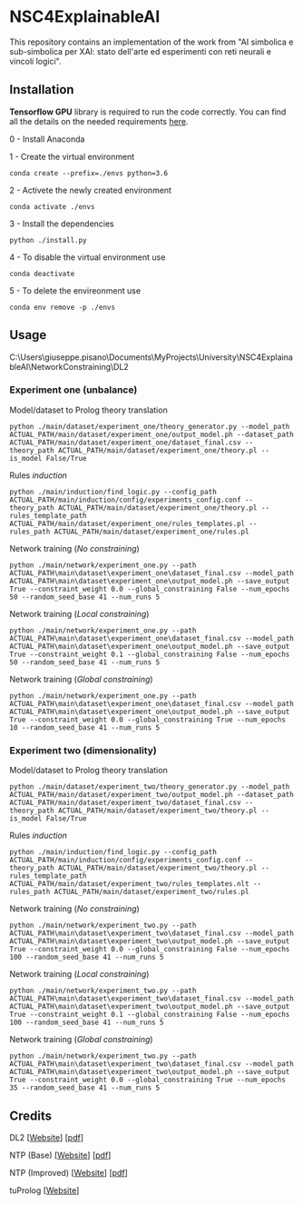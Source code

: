 # NSC4ExplainableAI

This repository contains an implementation of the work from "AI simbolica e sub-simbolica per XAI: stato dell'arte ed esperimenti con reti neurali e vincoli logici".

## Installation

**Tensorflow GPU** library is required to run the code correctly. You can find all the details on the needed requirements [here](https://www.tensorflow.org/install/gpu).

0 - Install Anaconda

1 - Create the virtual environment
    
    conda create --prefix=./envs python=3.6

2 - Activete the newly created environment
    
    conda activate ./envs

3 - Install the dependencies
    
    python ./install.py

4 - To disable the virtual environment use
    
    conda deactivate

5 - To delete the envireonment use

    conda env remove -p ./envs

## Usage

C:\Users\giuseppe.pisano\Documents\MyProjects\University\NSC4ExplainableAI\NetworkConstraining\DL2

### Experiment one (**unbalance**)

Model/dataset to Prolog theory translation

    python ./main/dataset/experiment_one/theory_generator.py --model_path ACTUAL_PATH/main/dataset/experiment_one/output_model.ph --dataset_path ACTUAL_PATH/main/dataset/experiment_one/dataset_final.csv --theory_path ACTUAL_PATH/main/dataset/experiment_one/theory.pl --is_model False/True

Rules *induction*

    python ./main/induction/find_logic.py --config_path ACTUAL_PATH/main/induction/config/experiments_config.conf --theory_path ACTUAL_PATH/main/dataset/experiment_one/theory.pl --rules_template_path ACTUAL_PATH/main/dataset/experiment_one/rules_templates.pl --rules_path ACTUAL_PATH/main/dataset/experiment_one/rules.pl

Network training (*No constraining*)

    python ./main/network/experiment_one.py --path ACTUAL_PATH\main\dataset\experiment_one\dataset_final.csv --model_path ACTUAL_PATH\main\dataset\experiment_one\output_model.ph --save_output True --constraint_weight 0.0 --global_constraining False --num_epochs 50 --random_seed_base 41 --num_runs 5

Network training (*Local constraining*)

    python ./main/network/experiment_one.py --path ACTUAL_PATH\main\dataset\experiment_one\dataset_final.csv --model_path ACTUAL_PATH\main\dataset\experiment_one\output_model.ph --save_output True --constraint_weight 0.1 --global_constraining False --num_epochs 50 --random_seed_base 41 --num_runs 5

Network training (*Global constraining*)

    python ./main/network/experiment_one.py --path ACTUAL_PATH\main\dataset\experiment_one\dataset_final.csv --model_path ACTUAL_PATH\main\dataset\experiment_one\output_model.ph --save_output True --constraint_weight 0.0 --global_constraining True --num_epochs 10 --random_seed_base 41 --num_runs 5

### Experiment two (**dimensionality**)

Model/dataset to Prolog theory translation

    python ./main/dataset/experiment_two/theory_generator.py --model_path ACTUAL_PATH/main/dataset/experiment_two/output_model.ph --dataset_path ACTUAL_PATH/main/dataset/experiment_two/dataset_final.csv --theory_path ACTUAL_PATH/main/dataset/experiment_two/theory.pl --is_model False/True

Rules *induction* 

    python ./main/induction/find_logic.py --config_path ACTUAL_PATH/main/induction/config/experiments_config.conf --theory_path ACTUAL_PATH/main/dataset/experiment_two/theory.pl --rules_template_path ACTUAL_PATH/main/dataset/experiment_two/rules_templates.nlt --rules_path ACTUAL_PATH/main/dataset/experiment_two/rules.pl

Network training (*No constraining*)

    python ./main/network/experiment_two.py --path ACTUAL_PATH\main\dataset\experiment_two\dataset_final.csv --model_path ACTUAL_PATH\main\dataset\experiment_two\output_model.ph --save_output True --constraint_weight 0.0 --global_constraining False --num_epochs 100 --random_seed_base 41 --num_runs 5

Network training (*Local constraining*)

    python ./main/network/experiment_two.py --path ACTUAL_PATH\main\dataset\experiment_two\dataset_final.csv --model_path ACTUAL_PATH\main\dataset\experiment_two\output_model.ph --save_output True --constraint_weight 0.1 --global_constraining False --num_epochs 100 --random_seed_base 41 --num_runs 5

Network training (*Global constraining*)

    python ./main/network/experiment_two.py --path ACTUAL_PATH\main\dataset\experiment_two\dataset_final.csv --model_path ACTUAL_PATH\main\dataset\experiment_two\output_model.ph --save_output True --constraint_weight 0.0 --global_constraining True --num_epochs 35 --random_seed_base 41 --num_runs 5

## Credits

DL2 [[Website](https://www.sri.inf.ethz.ch/publications/fischer2019dl2)] [[pdf](https://files.sri.inf.ethz.ch/website/papers/icml19-dl2.pdf)]

NTP (Base) [[Website](https://github.com/uclmr/ntp)] [[pdf](https://arxiv.org/abs/1705.11040)]

NTP (Improved) [[Website](https://github.com/Michiel29/ntp-release)] [[pdf](https://arxiv.org/abs/1906.06805)]

tuProlog [[Website](http://apice.unibo.it/xwiki/bin/view/Tuprolog/WebHome)]
